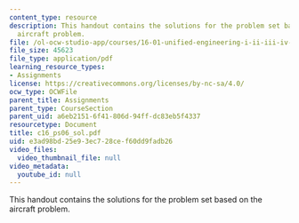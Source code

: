 ```yaml
---
content_type: resource
description: This handout contains the solutions for the problem set based on the
  aircraft problem.
file: /ol-ocw-studio-app/courses/16-01-unified-engineering-i-ii-iii-iv-fall-2005-spring-2006/e3ad98bd25e93ec728cef60dd9fadb26_c16_ps06_sol.pdf
file_size: 45623
file_type: application/pdf
learning_resource_types:
- Assignments
license: https://creativecommons.org/licenses/by-nc-sa/4.0/
ocw_type: OCWFile
parent_title: Assignments
parent_type: CourseSection
parent_uid: a6eb2151-6f41-806d-94ff-dc83eb5f4337
resourcetype: Document
title: c16_ps06_sol.pdf
uid: e3ad98bd-25e9-3ec7-28ce-f60dd9fadb26
video_files:
  video_thumbnail_file: null
video_metadata:
  youtube_id: null
---
```

This handout contains the solutions for the problem set based on the aircraft problem.